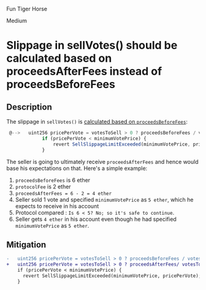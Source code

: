 Fun Tiger Horse

Medium

# Slippage in sellVotes() should be calculated based on proceedsAfterFees instead of proceedsBeforeFees

## Description
The slippage in `sellVotes()` is [calculated based on `proceedsBeforeFees`](https://github.com/sherlock-audit/2024-12-ethos-update/blob/main/ethos/packages/contracts/contracts/ReputationMarket.sol#L553-L556):
```js
 @-->   uint256 pricePerVote = votesToSell > 0 ? proceedsBeforeFees / votesToSell : 0;
             if (pricePerVote < minimumVotePrice) {
                 revert SellSlippageLimitExceeded(minimumVotePrice, pricePerVote);
             }
```

The seller is going to ultimately receive `proceedsAfterFees` and hence would base his expectations on that. Here's a simple example:
1. `proceedsBeforeFees` is 6 ether
2. `protocolFee` is 2 ether
3. `proceedsAfterFees = 6 - 2 = 4 ether`
4. Seller sold 1 vote and specified `minimumVotePrice` as `5 ether`, which he expects to receive in his account
5. Protocol compared : `Is 6 < 5? No; so it's safe to continue`. 
6. Seller gets `4 ether` in his account even though he had specified `minimumVotePrice` as `5 ether`.

## Mitigation
```diff
-   uint256 pricePerVote = votesToSell > 0 ? proceedsBeforeFees / votesToSell : 0;
+   uint256 pricePerVote = votesToSell > 0 ? proceedsAfterFees/ votesToSell : 0;
    if (pricePerVote < minimumVotePrice) {
      revert SellSlippageLimitExceeded(minimumVotePrice, pricePerVote);
    }
```